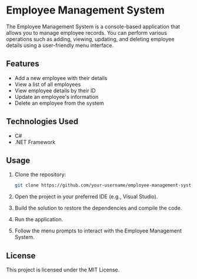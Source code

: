 # Employee Management System

The Employee Management System is a console-based application that allows you to manage employee records. You can perform various operations such as adding, viewing, updating, and deleting employee details using a user-friendly menu interface.

## Features

- Add a new employee with their details
- View a list of all employees
- View employee details by their ID
- Update an employee's information
- Delete an employee from the system

## Technologies Used

- C#
- .NET Framework

## Usage

1. Clone the repository:

   ```bash
   git clone https://github.com/your-username/employee-management-system.git
   ```
1. Open the project in your preferred IDE (e.g., Visual Studio).

2. Build the solution to restore the dependencies and compile the code.

3. Run the application.

4. Follow the menu prompts to interact with the Employee Management System.



## License

This project is licensed under the MIT License.
